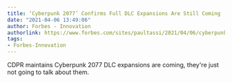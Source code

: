 ```yaml
---
title: ‘Cyberpunk 2077’ Confirms Full DLC Expansions Are Still Coming
date: "2021-04-06 13:49:06"
author: Forbes - Innovation
authorlink: https://www.forbes.com/sites/paultassi/2021/04/06/cyberpunk-2077-confirms-full-dlc-expansions-are-still-coming/
tags:
- Forbes-Innovation
---
```

CDPR maintains Cyberpunk 2077 DLC expansions are coming, they're just not going to talk about them.